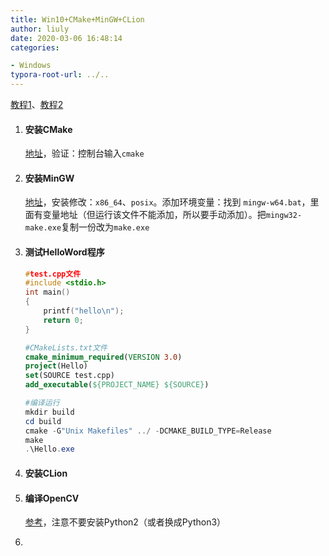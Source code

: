 ```yaml
---
title: Win10+CMake+MinGW+CLion
author: liuly
date: 2020-03-06 16:48:14
categories:

- Windows
typora-root-url: ../..
---
```


[教程1](https://blog.csdn.net/JohnJim0/article/details/81842249)、[教程2](https://www.cnblogs.com/herelsp/p/8679200.html#_label2)

1. #### 安装CMake

   [地址](https://cmake.org/download/)，验证：控制台输入`cmake`

2. #### 安装MinGW

   [地址](https://sourceforge.net/projects/mingw-w64/)，安装修改：`x86_64`、`posix`。添加环境变量：找到 `mingw-w64.bat`，里面有变量地址（但运行该文件不能添加，所以要手动添加）。把`mingw32-make.exe`复制一份改为`make.exe`

3. #### 测试HelloWord程序

   ```cpp
   #test.cpp文件
   #include <stdio.h>
   int main()
   {
       printf("hello\n");
       return 0;
   }
   ```

   ```cmake
   #CMakeLists.txt文件
   cmake_minimum_required(VERSION 3.0)
   project(Hello)
   set(SOURCE test.cpp)
   add_executable(${PROJECT_NAME} ${SOURCE})
   ```

   ```powershell
   #编译运行
   mkdir build
   cd build
   cmake -G"Unix Makefiles" ../ -DCMAKE_BUILD_TYPE=Release
   make
   .\Hello.exe
   ```

4. #### 安装CLion

   

5. #### 编译OpenCV

   [参考](https://blog.csdn.net/u010798503/article/details/88065863)，注意不要安装Python2（或者换成Python3）

6. 